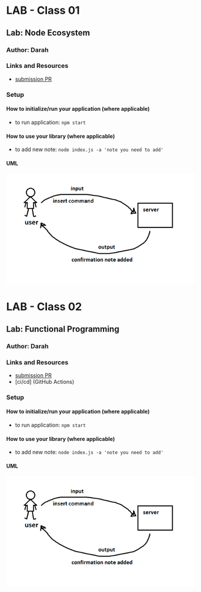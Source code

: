 # LAB - Class 01

## Lab: Node Ecosystem

### Author: Darah

### Links and Resources

- [submission PR](https://github.com/Darah98/notes/pull/1)

### Setup

#### How to initialize/run your application (where applicable)

- to run application: `npm start`

#### How to use your library (where applicable)

- to add new note: `node index.js -a 'note you need to add'`

#### UML

![UML](uml.PNG)

<!-- -------------------------------------------------------- -->

# LAB - Class 02

## Lab: Functional Programming

### Author: Darah

### Links and Resources

- [submission PR](https://github.com/Darah98/notes/pull/1)
- [ci/cd] (GitHub Actions)

### Setup

#### How to initialize/run your application (where applicable)

- to run application: `npm start`

#### How to use your library (where applicable)

- to add new note: `node index.js -a 'note you need to add'`

#### UML

![UML](uml.PNG)